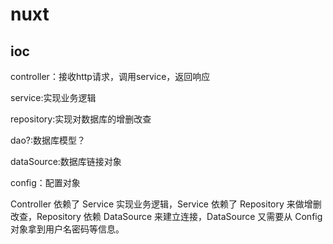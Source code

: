# nuxt

## ioc

controller：接收http请求，调用service，返回响应

service:实现业务逻辑

repository:实现对数据库的增删改查

dao?:数据库模型？

dataSource:数据库链接对象

config：配置对象

Controller 依赖了 Service 实现业务逻辑，Service 依赖了 Repository 来做增删改查，Repository 依赖 DataSource 来建立连接，DataSource 又需要从 Config 对象拿到用户名密码等信息。

